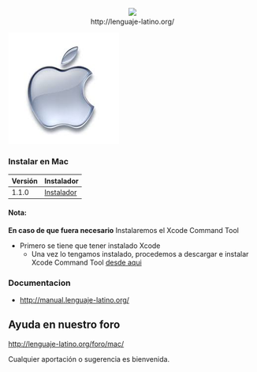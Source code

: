 <p align="center">
<img src ="https://raw.githubusercontent.com/primitivorm/latino/master/logo/banner-300x.png" /><br>http://lenguaje-latino.org/
</p>

<img src ="mac.png" />


### Instalar en Mac
| Versión | Instalador |
|---------|------------|
|  1.1.0  | [Instalador](https://github.com/MelvinG24/Latino/releases/download/v1.1.0/Latino-1.1.0-MacOS.pkg)


#### Nota:
**En caso de que fuera necesario**
Instalaremos el Xcode Command Tool
* Primero se tiene que tener instalado Xcode
    - Una vez lo tengamos instalado, procedemos a descargar e instalar Xcode Command Tool [desde aqui](https://developer.apple.com/download/more/)

### Documentacion
* http://manual.lenguaje-latino.org/

## Ayuda en nuestro foro

http://lenguaje-latino.org/foro/mac/

Cualquier aportación o sugerencia es bienvenida.
